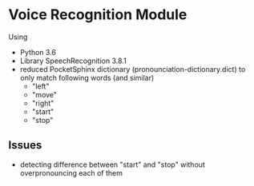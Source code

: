 # Voice Recognition Module

Using
- Python 3.6
- Library SpeechRecognition 3.8.1
- reduced PocketSphinx dictionary (pronounciation-dictionary.dict) to only match following words (and similar)
    - "left"
    - "move"
    - "right"
    - "start"
    - "stop"

## Issues
- detecting difference between "start" and "stop" without overpronouncing each of them
